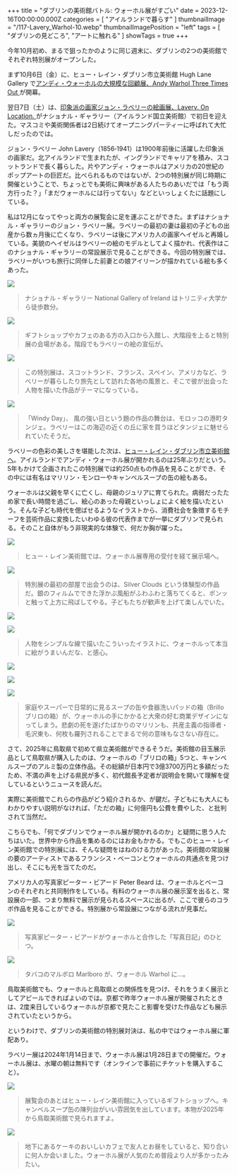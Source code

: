 +++
title = "ダブリンの美術館バトル: ウォーホル展がすごい"
date = 2023-12-16T00:00:00.000Z
categories = [ "アイルランドで暮らす" ]
thumbnailImage = "/117-Lavery_Warhol-10.webp"
thumbnailImagePosition = "left"
tags = [ "ダブリンの見どころ", "アートに触れる" ]
showTags = true
+++

今年10月初め、まるで狙ったかのように同じ週末に、ダブリンの2つの美術館でそれぞれ特別展がオープンした。

<!--more-->

まず10月6日（金）に、ヒュー・レイン・ダブリン市立美術館 Hugh Lane Gallery で[アンディ・ウォーホルの大規模な回顧展、Andy Warhol Three Times Out ](https://hughlane.ie/whats_on/hlg-andy-warhol-three-times-out/)が開幕。

翌日7日（土）は、[印象派の画家ジョン・ラベリーの絵画展、Lavery. On Location. ](https://www.nationalgallery.ie/art-and-artists/exhibitions/lavery-location)がナショナル・ギャラリー（アイルランド国立美術館）で初日を迎えた。マスコミや美術関係者は2日続けてオープニングパーティーに呼ばれて大忙しだったのでは。

ジョン・ラベリー John Lavery（1856‐1941）は1900年前後に活躍した印象派の画家だ。北アイルランドで生まれたが、イングランドでキャリアを積み、スコットランドで長く暮らした。片やアンディ・ウォーホルはアメリカの20世紀のポップアートの巨匠だ。比べられるものではないが、2つの特別展が同じ時期に開催ということで、ちょっとでも美術に興味がある人たちのあいだでは「もう両方行った？」「まだウォーホルには行ってない」などといっしょくたに話題にしている。

私は12月になってやっと両方の展覧会に足を運ぶことができた。まずはナショナル・ギャラリーのジョン・ラベリー展。ラベリーの最初の妻は最初の子どもの出産から数ヵ月後に亡くなり、ラベリーは後にアメリカ人の画家ヘイゼルと再婚している。美貌のヘイゼルはラベリーの絵のモデルとしてよく描かれ、代表作はこのナショナル・ギャラリーの常設展示で見ることができる。今回の特別展では、ラベリーがいつも旅行に同伴した前妻との娘アイリーンが描かれている絵も多くあった。

![](/117-Lavery_Warhol-5.webp)

> ナショナル・ギャラリー National Gallery of Ireland はトリニティ大学から徒歩数分。

![](/117-Lavery_Warhol-4.webp)

> ギフトショップやカフェのある方の入口から入館し、大階段を上ると特別展の会場がある。階段でもラベリーの絵の宣伝が。

![](/117-Lavery_Warhol-2.webp)

> この特別展は、スコットランド、フランス、スペイン、アメリカなど、ラベリーが暮らしたり旅先として訪れた各地の風景と、そこで彼が出会った人物を描いた作品がテーマになっている。

![](/117-Lavery_Warhol-3.webp)

> 「Windy Day」、 風の強い日という題の作品の舞台は、モロッコの港町タンジェ。ラベリーはこの海辺の近くの丘に家を買うほどタンジェに魅せられていたそうだ。

ラベリーの色彩の美しさを堪能した次は、[ヒュー・レイン・ダブリン市立美術館へ](https://www.riastra.com/2023/10/%E6%97%A5%E6%9B%9C%E6%97%A5%E3%81%AF%E3%83%92%E3%83%A5%E3%83%BC%E3%83%AC%E3%82%A4%E3%83%B3%E7%BE%8E%E8%A1%93%E9%A4%A8%E3%81%A7%E9%9F%B3%E6%A5%BD%E3%82%92/)。アイルランドでアンディ・ウォーホル展が開かれるのは25年ぶりだという。5年もかけて企画されたこの特別展では約250点もの作品を見ることができ、その中には有名はマリリン・モンローやキャンベルスープの缶の絵もある。

ウォーホルは父親を早くに亡くし、母親のジュリアに育てられた。病弱だったため家で長い時間を過ごし、絵心のあった母親といっしょによく絵を描いたという。そんな子ども時代を偲ばせるようなイラストから、消費社会を象徴するモチーフを芸術作品に変換したいわゆる彼の代表作までが一挙にダブリンで見られる。そのこと自体がもう非現実的な体験で、何だか胸が躍った。

![](/117-Lavery_Warhol-7.webp)

> ヒュー・レイン美術館では、ウォーホル展専用の受付を経て展示場へ。

![](/117-Lavery_Warhol-16.webp)

> 特別展の最初の部屋で出会うのは、Silver Clouds という体験型の作品だ。銀のフィルムでできた浮かぶ風船がふわふわと落ちてくると、ポンッと触って上方に飛ばしてやる。子どもたちが歓声を上げて楽しんでいた。

![](/117-Lavery_Warhol-15.webp)

![](/117-Lavery_Warhol-14.webp)

> 人物をシンプルな線で描いたこういったイラストに、ウォーホルって本当に絵がうまいんだな、と感心。

![](/117-Lavery_Warhol-1.webp)

![](/117-Lavery_Warhol-12.webp)

![](/117-Lavery_Warhol-13.webp)

> 家庭やスーパーで日常的に見るスープの缶や食器洗いパッドの箱（Brillo ブリロの箱）が、ウォーホルの手にかかると大衆の好む商業デザインになってしまう。悲劇の死を遂げたばかりのマリリンも、共産主義の指導者・毛沢東も、何枚も羅列されることでまるで何の意味もなさない存在に。

さて、2025年に鳥取県で初めて県立美術館ができるそうだ。美術館の目玉展示品として鳥取県が購入したのは、ウォーホルの「ブリロの箱」5つと、キャンベルスープのアルミ製の立体作品。その総額が日本円で3億3700万円と多額だったため、不満の声を上げる県民が多く、初代館長予定者が説明会を開いて理解を促しているというニュースを読んだ。

実際に美術館でこれらの作品がどう紹介されるか、が鍵だ。子どもにも大人にもわかりやすい説明がなければ、「ただの箱」に何億円も公費を費やした、と批判されて当然だ。

こちらでも、「何でダブリンでウォーホル展が開かれるのか」と疑問に思う人たちはいた。世界中から作品を集めるのにはお金もかかる。でもこのヒュー・レイン美術館での特別展には、そんな疑問をはねのける力があった。美術館の常設展の要のアーティストであるフランシス・ベーコンとウォーホルの共通点を見つけ出し、そこにも光を当てたのだ。

アメリカ人の写真家ピーター・ビアード Peter Beard は、ウォーホルとベーコンのそれぞれと共同制作をしている。有料のウォーホル展の展示室を出ると、常設展の一部、つまり無料で展示が見られるスペースに出るが、ここで彼らのコラボ作品を見ることができる。特別展から常設展につながる流れが見事だ。

![](/117-Lavery_Warhol-8.webp)

> 写真家ピーター・ビアードがウォーホルと合作した「写真日記」のひとつ。

![](/117-Lavery_Warhol-11.webp)

> タバコのマルボロ Marlboro が、ウォーホル Warhol に...。

鳥取美術館でも、ウォーホルと鳥取県との関係性を見つけ、それをうまく展示としてアピールできればよいのでは。京都で昨年ウォーホル展が開催されたときは、2度来日しているウォーホルが京都で見たこと影響を受けた作品なども展示されていたというから。

というわけで、ダブリンの美術館の特別展対決は、私の中ではウォーホル展に軍配あり。

ラベリー展は2024年1月14日まで、ウォーホル展は1月28日までの開催だ。ウォーホル展は、水曜の朝は無料です（オンラインで事前にチケットを購入すること）。

![](/117-Lavery_Warhol-6.webp)

> 展覧会のあとはヒュー・レイン美術館に入っているギフトショップへ。キャンベルスープ缶の陳列台がいい雰囲気を出しています。本物が2025年から鳥取美術館で見られますよ。

![](/117-Lavery_Warhol-9.webp)

> 地下にあるケーキのおいしいカフェで友人とお昼をしていると、知り合いに何人か会いました。ウォーホル展が人気のため普段より人が多かったみたい。
